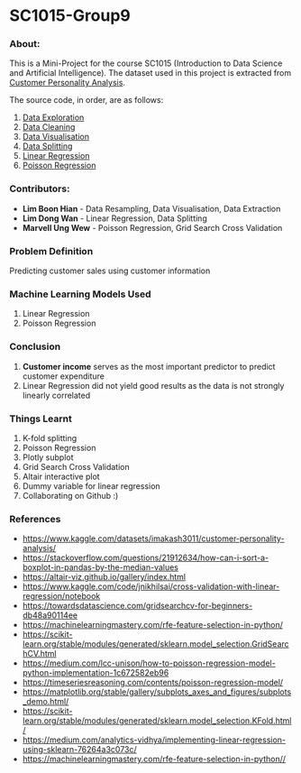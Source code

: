 # SC1015-Group9

### About: 
This is a Mini-Project for the course SC1015 (Introduction to Data Science and Artificial Intelligence). The dataset used in this project is extracted from [Customer Personality Analysis](https://www.kaggle.com/datasets/imakash3011/customer-personality-analysis). 

The source code, in order, are as follows:
1. [Data Exploration](https://github.com/BoonHianLim/SC1015-Group9/blob/main/Data-exploratory.ipynb)
2. [Data Cleaning](https://github.com/BoonHianLim/SC1015-Group9/blob/main/Data-cleaning.ipynb)
3. [Data Visualisation](https://github.com/BoonHianLim/SC1015-Group9/blob/main/Data-visualization.ipynb)
4. [Data Splitting](https://github.com/BoonHianLim/SC1015-Group9/blob/main/Data-encoding-and-splitting.ipynb)
5. [Linear Regression](https://github.com/BoonHianLim/SC1015-Group9/blob/main/Linear_Regression.ipynb)
6. [Poisson Regression](https://github.com/BoonHianLim/SC1015-Group9/blob/main/Poisson_Regression.ipynb)

### Contributors:
- __Lim Boon Hian__ - Data Resampling, Data Visualisation, Data Extraction
- __Lim Dong Wan__ - Linear Regression, Data Splitting
- __Marvell Ung Wew__ - Poisson Regression, Grid Search Cross Validation

### Problem Definition
Predicting customer sales using customer information

### Machine Learning Models Used
1. Linear Regression
2. Poisson Regression

### Conclusion
1. __Customer income__ serves as the most important predictor to predict customer expenditure
2. Linear Regression did not yield good results as the data is not strongly linearly correlated

### Things Learnt
1. K-fold splitting
2. Poisson Regression
3. Plotly subplot
4. Grid Search Cross Validation
5. Altair interactive plot
6. Dummy variable for linear regression
7. Collaborating on Github :)

### References
- <https://www.kaggle.com/datasets/imakash3011/customer-personality-analysis/> 
- <https://stackoverflow.com/questions/21912634/how-can-i-sort-a-boxplot-in-pandas-by-the-median-values>
- <https://altair-viz.github.io/gallery/index.html>
- <https://www.kaggle.com/code/jnikhilsai/cross-validation-with-linear-regression/notebook>
- <https://towardsdatascience.com/gridsearchcv-for-beginners-db48a90114ee>
- <https://machinelearningmastery.com/rfe-feature-selection-in-python/>
- <https://scikit-learn.org/stable/modules/generated/sklearn.model_selection.GridSearchCV.html>
- <https://medium.com/lcc-unison/how-to-poisson-regression-model-python-implementation-1c672582eb96>
- <https://timeseriesreasoning.com/contents/poisson-regression-model/>
- <https://matplotlib.org/stable/gallery/subplots_axes_and_figures/subplots_demo.html/> 
- <https://scikit-learn.org/stable/modules/generated/sklearn.model_selection.KFold.html/> 
- <https://medium.com/analytics-vidhya/implementing-linear-regression-using-sklearn-76264a3c073c/> 
- <https://machinelearningmastery.com/rfe-feature-selection-in-python//> 
